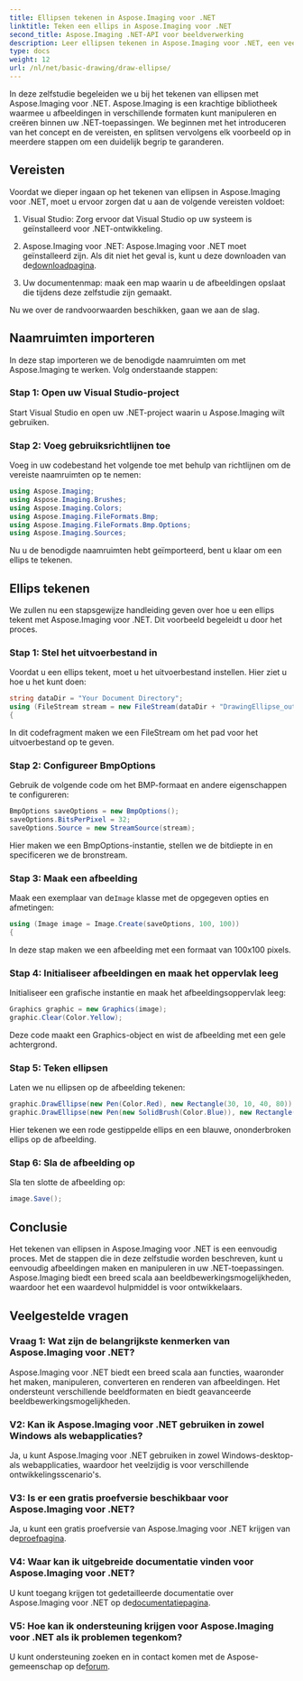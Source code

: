 ```yaml
---
title: Ellipsen tekenen in Aspose.Imaging voor .NET
linktitle: Teken een ellips in Aspose.Imaging voor .NET
second_title: Aspose.Imaging .NET-API voor beeldverwerking
description: Leer ellipsen tekenen in Aspose.Imaging voor .NET, een veelzijdige bibliotheek voor beeldmanipulatie. Creëer eenvoudig verbluffende graphics.
type: docs
weight: 12
url: /nl/net/basic-drawing/draw-ellipse/
---
```

In deze zelfstudie begeleiden we u bij het tekenen van ellipsen met Aspose.Imaging voor .NET. Aspose.Imaging is een krachtige bibliotheek waarmee u afbeeldingen in verschillende formaten kunt manipuleren en creëren binnen uw .NET-toepassingen. We beginnen met het introduceren van het concept en de vereisten, en splitsen vervolgens elk voorbeeld op in meerdere stappen om een duidelijk begrip te garanderen.

## Vereisten

Voordat we dieper ingaan op het tekenen van ellipsen in Aspose.Imaging voor .NET, moet u ervoor zorgen dat u aan de volgende vereisten voldoet:

1. Visual Studio: Zorg ervoor dat Visual Studio op uw systeem is geïnstalleerd voor .NET-ontwikkeling.

2.  Aspose.Imaging voor .NET: Aspose.Imaging voor .NET moet geïnstalleerd zijn. Als dit niet het geval is, kunt u deze downloaden van de[downloadpagina](https://releases.aspose.com/imaging/net/).

3. Uw documentenmap: maak een map waarin u de afbeeldingen opslaat die tijdens deze zelfstudie zijn gemaakt.

Nu we over de randvoorwaarden beschikken, gaan we aan de slag.

## Naamruimten importeren

In deze stap importeren we de benodigde naamruimten om met Aspose.Imaging te werken. Volg onderstaande stappen:

### Stap 1: Open uw Visual Studio-project

Start Visual Studio en open uw .NET-project waarin u Aspose.Imaging wilt gebruiken.

### Stap 2: Voeg gebruiksrichtlijnen toe

Voeg in uw codebestand het volgende toe met behulp van richtlijnen om de vereiste naamruimten op te nemen:

```csharp
using Aspose.Imaging;
using Aspose.Imaging.Brushes;
using Aspose.Imaging.Colors;
using Aspose.Imaging.FileFormats.Bmp;
using Aspose.Imaging.FileFormats.Bmp.Options;
using Aspose.Imaging.Sources;
```

Nu u de benodigde naamruimten hebt geïmporteerd, bent u klaar om een ellips te tekenen.

## Ellips tekenen

We zullen nu een stapsgewijze handleiding geven over hoe u een ellips tekent met Aspose.Imaging voor .NET. Dit voorbeeld begeleidt u door het proces.

### Stap 1: Stel het uitvoerbestand in

Voordat u een ellips tekent, moet u het uitvoerbestand instellen. Hier ziet u hoe u het kunt doen:

```csharp
string dataDir = "Your Document Directory";
using (FileStream stream = new FileStream(dataDir + "DrawingEllipse_out.bmp", FileMode.Create))
{
```

In dit codefragment maken we een FileStream om het pad voor het uitvoerbestand op te geven.

### Stap 2: Configureer BmpOptions

Gebruik de volgende code om het BMP-formaat en andere eigenschappen te configureren:

```csharp
BmpOptions saveOptions = new BmpOptions();
saveOptions.BitsPerPixel = 32;
saveOptions.Source = new StreamSource(stream);
```

Hier maken we een BmpOptions-instantie, stellen we de bitdiepte in en specificeren we de bronstream.

### Stap 3: Maak een afbeelding

 Maak een exemplaar van de`Image` klasse met de opgegeven opties en afmetingen:

```csharp
using (Image image = Image.Create(saveOptions, 100, 100))
{
```

In deze stap maken we een afbeelding met een formaat van 100x100 pixels.

### Stap 4: Initialiseer afbeeldingen en maak het oppervlak leeg

Initialiseer een grafische instantie en maak het afbeeldingsoppervlak leeg:

```csharp
Graphics graphic = new Graphics(image);
graphic.Clear(Color.Yellow);
```

Deze code maakt een Graphics-object en wist de afbeelding met een gele achtergrond.

### Stap 5: Teken ellipsen

Laten we nu ellipsen op de afbeelding tekenen:

```csharp
graphic.DrawEllipse(new Pen(Color.Red), new Rectangle(30, 10, 40, 80));
graphic.DrawEllipse(new Pen(new SolidBrush(Color.Blue)), new Rectangle(10, 30, 80, 40));
```

Hier tekenen we een rode gestippelde ellips en een blauwe, ononderbroken ellips op de afbeelding.

### Stap 6: Sla de afbeelding op

Sla ten slotte de afbeelding op:

```csharp
image.Save();
```

## Conclusie

Het tekenen van ellipsen in Aspose.Imaging voor .NET is een eenvoudig proces. Met de stappen die in deze zelfstudie worden beschreven, kunt u eenvoudig afbeeldingen maken en manipuleren in uw .NET-toepassingen. Aspose.Imaging biedt een breed scala aan beeldbewerkingsmogelijkheden, waardoor het een waardevol hulpmiddel is voor ontwikkelaars.

## Veelgestelde vragen

### Vraag 1: Wat zijn de belangrijkste kenmerken van Aspose.Imaging voor .NET?

Aspose.Imaging voor .NET biedt een breed scala aan functies, waaronder het maken, manipuleren, converteren en renderen van afbeeldingen. Het ondersteunt verschillende beeldformaten en biedt geavanceerde beeldbewerkingsmogelijkheden.

### V2: Kan ik Aspose.Imaging voor .NET gebruiken in zowel Windows als webapplicaties?

Ja, u kunt Aspose.Imaging voor .NET gebruiken in zowel Windows-desktop- als webapplicaties, waardoor het veelzijdig is voor verschillende ontwikkelingsscenario's.

### V3: Is er een gratis proefversie beschikbaar voor Aspose.Imaging voor .NET?

 Ja, u kunt een gratis proefversie van Aspose.Imaging voor .NET krijgen van de[proefpagina](https://releases.aspose.com/).

### V4: Waar kan ik uitgebreide documentatie vinden voor Aspose.Imaging voor .NET?

 U kunt toegang krijgen tot gedetailleerde documentatie over Aspose.Imaging voor .NET op de[documentatiepagina](https://reference.aspose.com/imaging/net/).

### V5: Hoe kan ik ondersteuning krijgen voor Aspose.Imaging voor .NET als ik problemen tegenkom?

 U kunt ondersteuning zoeken en in contact komen met de Aspose-gemeenschap op de[forum](https://forum.aspose.com/).